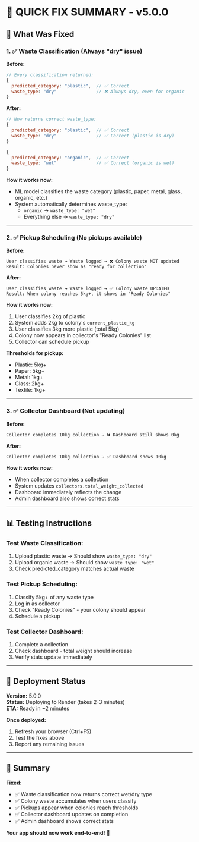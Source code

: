 # 🚀 QUICK FIX SUMMARY - v5.0.0

## 🎯 What Was Fixed

### 1. ✅ Waste Classification (Always "dry" issue)

**Before:**
```javascript
// Every classification returned:
{
  predicted_category: "plastic",  // ✅ Correct
  waste_type: "dry"               // ❌ Always dry, even for organic
}
```

**After:**
```javascript
// Now returns correct waste_type:
{
  predicted_category: "plastic",  // ✅ Correct
  waste_type: "dry"               // ✅ Correct (plastic is dry)
}

{
  predicted_category: "organic",  // ✅ Correct
  waste_type: "wet"               // ✅ Correct (organic is wet)
}
```

**How it works now:**
- ML model classifies the waste category (plastic, paper, metal, glass, organic, etc.)
- System automatically determines waste_type:
  - `organic` → `waste_type: "wet"`
  - Everything else → `waste_type: "dry"`

---

### 2. ✅ Pickup Scheduling (No pickups available)

**Before:**
```
User classifies waste → Waste logged → ❌ Colony waste NOT updated
Result: Colonies never show as "ready for collection"
```

**After:**
```
User classifies waste → Waste logged → ✅ Colony waste UPDATED
Result: When colony reaches 5kg+, it shows in "Ready Colonies"
```

**How it works now:**
1. User classifies 2kg of plastic
2. System adds 2kg to colony's `current_plastic_kg`
3. User classifies 3kg more plastic (total 5kg)
4. Colony now appears in collector's "Ready Colonies" list
5. Collector can schedule pickup

**Thresholds for pickup:**
- Plastic: 5kg+
- Paper: 5kg+
- Metal: 1kg+
- Glass: 2kg+
- Textile: 1kg+

---

### 3. ✅ Collector Dashboard (Not updating)

**Before:**
```
Collector completes 10kg collection → ❌ Dashboard still shows 0kg
```

**After:**
```
Collector completes 10kg collection → ✅ Dashboard shows 10kg
```

**How it works now:**
- When collector completes a collection
- System updates `collectors.total_weight_collected`
- Dashboard immediately reflects the change
- Admin dashboard also shows correct stats

---

## 📊 Testing Instructions

### Test Waste Classification:
1. Upload plastic waste → Should show `waste_type: "dry"`
2. Upload organic waste → Should show `waste_type: "wet"`
3. Check predicted_category matches actual waste

### Test Pickup Scheduling:
1. Classify 5kg+ of any waste type
2. Log in as collector
3. Check "Ready Colonies" - your colony should appear
4. Schedule a pickup

### Test Collector Dashboard:
1. Complete a collection
2. Check dashboard - total weight should increase
3. Verify stats update immediately

---

## 🔧 Deployment Status

**Version:** 5.0.0  
**Status:** Deploying to Render (takes 2-3 minutes)  
**ETA:** Ready in ~2 minutes  

**Once deployed:**
1. Refresh your browser (Ctrl+F5)
2. Test the fixes above
3. Report any remaining issues

---

## 🎉 Summary

**Fixed:**
- ✅ Waste classification now returns correct wet/dry type
- ✅ Colony waste accumulates when users classify
- ✅ Pickups appear when colonies reach thresholds
- ✅ Collector dashboard updates on completion
- ✅ Admin dashboard shows correct stats

**Your app should now work end-to-end!** 🚀
